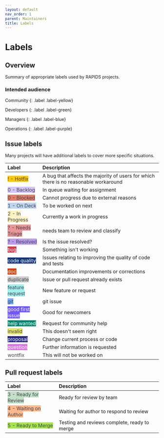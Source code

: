 ```yaml
---
layout: default
nav_order: 1
parent: Maintainers
title: Labels
---
```


# Labels

## Overview

Summary of appropriate labels used by RAPIDS projects.

### Intended audience

Community
{: .label .label-yellow}

Developers
{: .label .label-green}

Managers
{: .label .label-blue}

Operations
{: .label .label-purple}

## Issue labels

Many projects will have additional labels to cover more specific situations.

<table>
<thead>
<tr><th style="text-align: left">Label</th><th style="text-align: left">Description</th></tr>
</thead>
<tbody>

<tr><td><span class="label" style="background: #fbca04; color: #44434d; text-transform: none">! - Hotfix</span></td><td>A bug that affects the majority of users for which there is no reasonable workaround</td></tr>
<tr><td><span class="label" style="background: #d4c5f9; color: #44434d; text-transform: none">0 - Backlog</span></td><td>In queue waiting for assignment</td></tr>
<tr><td><span class="label" style="background: #e07d6b; color: #44434d; text-transform: none">0 - Blocked</span></td><td>Cannot progress due to external reasons</td></tr>
<tr><td><span class="label" style="background: #bfd4f2; color: #44434d; text-transform: none">1 - On Deck</span></td><td>To be worked on next</td></tr>
<tr><td><span class="label" style="background: #fef2c0; color: #44434d; text-transform: none">2 - In Progress</span></td><td>Currently a work in progress</td></tr>
<tr><td><span class="label" style="background: #e99695; color: #44434d; text-transform: none">? - Needs Triage</span></td><td>needs team to review and classify</td></tr>
<tr><td><span class="label" style="background: #bb9ced; color: #44434d; text-transform: none">? - Resolved</span></td><td>Is the issue resolved?</td></tr>
<tr><td><span class="label" style="background: #d73a4a; color: #ffffff; text-transform: none">bug</span></td><td>Something isn't working</td></tr>
<tr><td><span class="label" style="background: #12367a; color: #ffffff; text-transform: none">code quality</span></td><td>Issues relating to improving the quality of code and tests</td></tr>
<tr><td><span class="label" style="background: #d93f0b; color: #ffffff; text-transform: none">doc</span></td><td>Documentation improvements or corrections</td></tr>
<tr><td><span class="label" style="background: #cccccc; color: #44434d; text-transform: none">duplicate</span></td><td>Issue or pull request already exists</td></tr>
<tr><td><span class="label" style="background: #a2eeef; color: #44434d; text-transform: none">feature request</span></td><td>New feature or request</td></tr>
<tr><td><span class="label" style="background: #75aeff; color: #44434d; text-transform: none">git</span></td><td>git issue</td></tr>
<tr><td><span class="label" style="background: #7057ff; color: #ffffff; text-transform: none">good first issue</span></td><td>Good for newcomers</td></tr>
<tr><td><span class="label" style="background: #008672; color: #ffffff; text-transform: none">help wanted</span></td><td>Request for community help</td></tr>
<tr><td><span class="label" style="background: #e4e669; color: #44434d; text-transform: none">invalid</span></td><td>This doesn't seem right</td></tr>
<tr><td><span class="label" style="background: #2a2c89; color: #ffffff; text-transform: none">proposal</span></td><td>Change current process or code</td></tr>
<tr><td><span class="label" style="background: #d876e3; color: #ffffff; text-transform: none">question</span></td><td>Further information is requested</td></tr>
<tr><td><span class="label" style="background: #ffffff; color: #44434d; text-transform: none">wontfix</span></td><td>This will not be worked on</td></tr>
</tbody>
</table>

## Pull request labels

<table>
<thead>
<tr><th style="text-align: left">Label</th><th style="text-align: left">Description</th></tr>
</thead>
<tbody>

<tr><td><span class="label" style="background: #c2e0c6; color: #44434d; text-transform: none">3 - Ready for Review</span></td><td>Ready for review by team</td></tr>
<tr><td><span class="label" style="background: #ffb88c; color: #44434d; text-transform: none">4 - Waiting on Author</span></td><td>Waiting for author to respond to review</td></tr>
<tr><td><span class="label" style="background: #a6e54d; color: #44434d; text-transform: none">5 - Ready to Merge</span></td><td>Testing and reviews complete, ready to merge</td></tr>

</tbody>
</table>
